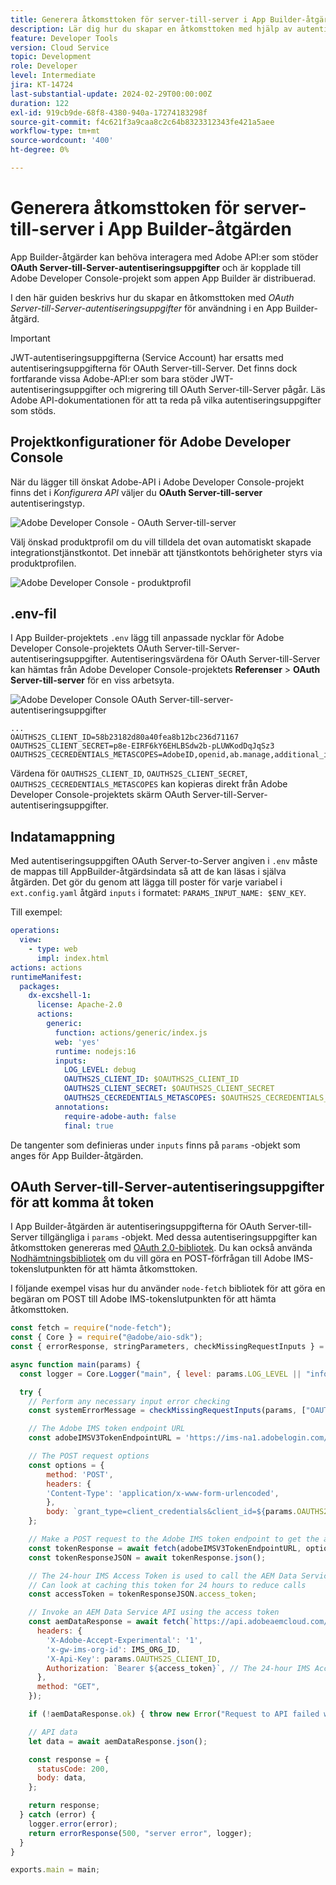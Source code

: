 ```yaml
---
title: Generera åtkomsttoken för server-till-server i App Builder-åtgärden
description: Lär dig hur du skapar en åtkomsttoken med hjälp av autentiseringsuppgifter för OAuth Server-till-Server som kan användas i en App Builder-åtgärd.
feature: Developer Tools
version: Cloud Service
topic: Development
role: Developer
level: Intermediate
jira: KT-14724
last-substantial-update: 2024-02-29T00:00:00Z
duration: 122
exl-id: 919cb9de-68f8-4380-940a-17274183298f
source-git-commit: f4c621f3a9caa8c2c64b8323312343fe421a5aee
workflow-type: tm+mt
source-wordcount: '400'
ht-degree: 0%

---
```


# Generera åtkomsttoken för server-till-server i App Builder-åtgärden

App Builder-åtgärder kan behöva interagera med Adobe API:er som stöder **OAuth Server-till-Server-autentiseringsuppgifter** och är kopplade till Adobe Developer Console-projekt som appen App Builder är distribuerad.

I den här guiden beskrivs hur du skapar en åtkomsttoken med _OAuth Server-till-Server-autentiseringsuppgifter_ för användning i en App Builder-åtgärd.

>[!IMPORTANT]
>
> JWT-autentiseringsuppgifterna (Service Account) har ersatts med autentiseringsuppgifterna för OAuth Server-till-Server. Det finns dock fortfarande vissa Adobe-API:er som bara stöder JWT-autentiseringsuppgifter och migrering till OAuth Server-till-Server pågår. Läs Adobe API-dokumentationen för att ta reda på vilka autentiseringsuppgifter som stöds.

## Projektkonfigurationer för Adobe Developer Console

När du lägger till önskat Adobe-API i Adobe Developer Console-projekt finns det i _Konfigurera API_ väljer du **OAuth Server-till-server** autentiseringstyp.

![Adobe Developer Console - OAuth Server-till-server](./assets/s2s-auth/oauth-server-to-server.png)

Välj önskad produktprofil om du vill tilldela det ovan automatiskt skapade integrationstjänstkontot. Det innebär att tjänstkontots behörigheter styrs via produktprofilen.

![Adobe Developer Console - produktprofil](./assets/s2s-auth/select-product-profile.png)

## .env-fil

I App Builder-projektets `.env` lägg till anpassade nycklar för Adobe Developer Console-projektets OAuth Server-till-Server-autentiseringsuppgifter. Autentiseringsvärdena för OAuth Server-till-Server kan hämtas från Adobe Developer Console-projektets __Referenser__ > __OAuth Server-till-server__ för en viss arbetsyta.

![Adobe Developer Console OAuth Server-till-server-autentiseringsuppgifter](./assets/s2s-auth/oauth-server-to-server-credentials.png)

```
...
OAUTHS2S_CLIENT_ID=58b23182d80a40fea8b12bc236d71167
OAUTHS2S_CLIENT_SECRET=p8e-EIRF6kY6EHLBSdw2b-pLUWKodDqJqSz3
OAUTHS2S_CECREDENTIALS_METASCOPES=AdobeID,openid,ab.manage,additional_info.projectedProductContext,read_organizations,read_profile,account_cluster.read
```

Värdena för `OAUTHS2S_CLIENT_ID`, `OAUTHS2S_CLIENT_SECRET`, `OAUTHS2S_CECREDENTIALS_METASCOPES` kan kopieras direkt från Adobe Developer Console-projektets skärm OAuth Server-till-Server-autentiseringsuppgifter.

## Indatamappning

Med autentiseringsuppgiften OAuth Server-to-Server angiven i `.env` måste de mappas till AppBuilder-åtgärdsindata så att de kan läsas i själva åtgärden. Det gör du genom att lägga till poster för varje variabel i `ext.config.yaml` åtgärd `inputs` i formatet: `PARAMS_INPUT_NAME: $ENV_KEY`.

Till exempel:

```yaml
operations:
  view:
    - type: web
      impl: index.html
actions: actions
runtimeManifest:
  packages:
    dx-excshell-1:
      license: Apache-2.0
      actions:
        generic:
          function: actions/generic/index.js
          web: 'yes'
          runtime: nodejs:16
          inputs:
            LOG_LEVEL: debug
            OAUTHS2S_CLIENT_ID: $OAUTHS2S_CLIENT_ID
            OAUTHS2S_CLIENT_SECRET: $OAUTHS2S_CLIENT_SECRET
            OAUTHS2S_CECREDENTIALS_METASCOPES: $OAUTHS2S_CECREDENTIALS_METASCOPES
          annotations:
            require-adobe-auth: false
            final: true
```

De tangenter som definieras under `inputs` finns på `params` -objekt som anges för App Builder-åtgärden.

## OAuth Server-till-Server-autentiseringsuppgifter för att komma åt token

I App Builder-åtgärden är autentiseringsuppgifterna för OAuth Server-till-Server tillgängliga i `params` -objekt. Med dessa autentiseringsuppgifter kan åtkomsttoken genereras med [OAuth 2.0-bibliotek](https://oauth.net/code/). Du kan också använda [Nodhämtningsbibliotek](https://www.npmjs.com/package/node-fetch) om du vill göra en POST-förfrågan till Adobe IMS-tokenslutpunkten för att hämta åtkomsttoken.

I följande exempel visas hur du använder `node-fetch` bibliotek för att göra en begäran om POST till Adobe IMS-tokenslutpunkten för att hämta åtkomsttoken.

```javascript
const fetch = require("node-fetch");
const { Core } = require("@adobe/aio-sdk");
const { errorResponse, stringParameters, checkMissingRequestInputs } = require("../utils");

async function main(params) {
  const logger = Core.Logger("main", { level: params.LOG_LEVEL || "info" });

  try {
    // Perform any necessary input error checking
    const systemErrorMessage = checkMissingRequestInputs(params, ["OAUTHS2S_CLIENT_ID", "OAUTHS2S_CLIENT_SECRET", "OAUTHS2S_CECREDENTIALS_METASCOPES"], []);

    // The Adobe IMS token endpoint URL
    const adobeIMSV3TokenEndpointURL = 'https://ims-na1.adobelogin.com/ims/token/v3';

    // The POST request options
    const options = {
        method: 'POST',
        headers: {
        'Content-Type': 'application/x-www-form-urlencoded',
        },
        body: `grant_type=client_credentials&client_id=${params.OAUTHS2S_CLIENT_ID}&client_secret=${params.OAUTHS2S_CLIENT_SECRET}&scope=${params.OAUTHS2S_CECREDENTIALS_METASCOPES}`,
    };

    // Make a POST request to the Adobe IMS token endpoint to get the access token
    const tokenResponse = await fetch(adobeIMSV3TokenEndpointURL, options);
    const tokenResponseJSON = await tokenResponse.json();

    // The 24-hour IMS Access Token is used to call the AEM Data Service API
    // Can look at caching this token for 24 hours to reduce calls
    const accessToken = tokenResponseJSON.access_token;

    // Invoke an AEM Data Service API using the access token
    const aemDataResponse = await fetch(`https://api.adobeaemcloud.com/adobe/stats/statistics/contentRequestsQuota?imsOrgId=${IMS_ORG_ID}&current=true`, {
      headers: {
        'X-Adobe-Accept-Experimental': '1',
        'x-gw-ims-org-id': IMS_ORG_ID,
        'X-Api-Key': params.OAUTHS2S_CLIENT_ID,
        Authorization: `Bearer ${access_token}`, // The 24-hour IMS Access Token
      },
      method: "GET",
    });

    if (!aemDataResponse.ok) { throw new Error("Request to API failed with status code " + aemDataResponse.status);}

    // API data
    let data = await aemDataResponse.json();

    const response = {
      statusCode: 200,
      body: data,
    };

    return response;
  } catch (error) {
    logger.error(error);
    return errorResponse(500, "server error", logger);
  }
}

exports.main = main;
```
